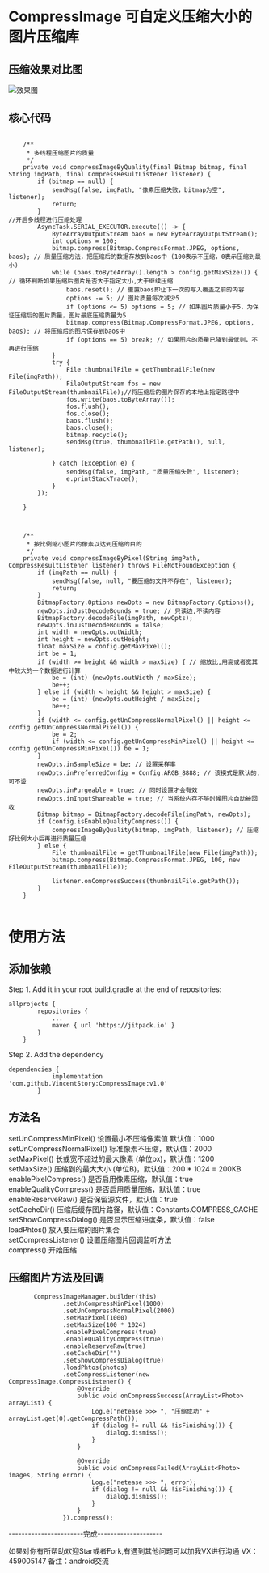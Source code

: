 # CompressImage 可自定义压缩大小的图片压缩库

## 压缩效果对比图

<!-- ![效果图](https://github.com/VincentStory/CompressImage/blob/master/example.png) -->
![效果图](https://github.com/VincentStory/CompressImage/blob/master/example1.png)

## 核心代码
```

    /**
     * 多线程压缩图片的质量
     */
    private void compressImageByQuality(final Bitmap bitmap, final String imgPath, final CompressResultListener listener) {
        if (bitmap == null) {
            sendMsg(false, imgPath, "像素压缩失败，bitmap为空", listener);
            return;
        }
//开启多线程进行压缩处理
        AsyncTask.SERIAL_EXECUTOR.execute(() -> {
            ByteArrayOutputStream baos = new ByteArrayOutputStream();
            int options = 100;
            bitmap.compress(Bitmap.CompressFormat.JPEG, options, baos); // 质量压缩方法，把压缩后的数据存放到baos中 (100表示不压缩，0表示压缩到最小)
            while (baos.toByteArray().length > config.getMaxSize()) { // 循环判断如果压缩后图片是否大于指定大小,大于继续压缩
                baos.reset(); // 重置baos即让下一次的写入覆盖之前的内容
                options -= 5; // 图片质量每次减少5
                if (options <= 5) options = 5; // 如果图片质量小于5，为保证压缩后的图片质量，图片最底压缩质量为5
                bitmap.compress(Bitmap.CompressFormat.JPEG, options, baos); // 将压缩后的图片保存到baos中
                if (options == 5) break; // 如果图片的质量已降到最低则，不再进行压缩
            }
            try {
                File thumbnailFile = getThumbnailFile(new File(imgPath));
                FileOutputStream fos = new FileOutputStream(thumbnailFile);//将压缩后的图片保存的本地上指定路径中
                fos.write(baos.toByteArray());
                fos.flush();
                fos.close();
                baos.flush();
                baos.close();
                bitmap.recycle();
                sendMsg(true, thumbnailFile.getPath(), null, listener);

            } catch (Exception e) {
                sendMsg(false, imgPath, "质量压缩失败", listener);
                e.printStackTrace();
            }
        });

    }
    
    
    
    /**
     * 按比例缩小图片的像素以达到压缩的目的
     */
    private void compressImageByPixel(String imgPath, CompressResultListener listener) throws FileNotFoundException {
        if (imgPath == null) {
            sendMsg(false, null, "要压缩的文件不存在", listener);
            return;
        }
        BitmapFactory.Options newOpts = new BitmapFactory.Options();
        newOpts.inJustDecodeBounds = true; // 只读边,不读内容
        BitmapFactory.decodeFile(imgPath, newOpts);
        newOpts.inJustDecodeBounds = false;
        int width = newOpts.outWidth;
        int height = newOpts.outHeight;
        float maxSize = config.getMaxPixel();
        int be = 1;
        if (width >= height && width > maxSize) { // 缩放比,用高或者宽其中较大的一个数据进行计算
            be = (int) (newOpts.outWidth / maxSize);
            be++;
        } else if (width < height && height > maxSize) {
            be = (int) (newOpts.outHeight / maxSize);
            be++;
        }
        if (width <= config.getUnCompressNormalPixel() || height <= config.getUnCompressNormalPixel()) {
            be = 2;
            if (width <= config.getUnCompressMinPixel() || height <= config.getUnCompressMinPixel()) be = 1;
        }
        newOpts.inSampleSize = be; // 设置采样率
        newOpts.inPreferredConfig = Config.ARGB_8888; // 该模式是默认的,可不设
        newOpts.inPurgeable = true; // 同时设置才会有效
        newOpts.inInputShareable = true; // 当系统内存不够时候图片自动被回收
        Bitmap bitmap = BitmapFactory.decodeFile(imgPath, newOpts);
        if (config.isEnableQualityCompress()) {
            compressImageByQuality(bitmap, imgPath, listener); // 压缩好比例大小后再进行质量压缩
        } else {
            File thumbnailFile = getThumbnailFile(new File(imgPath));
            bitmap.compress(Bitmap.CompressFormat.JPEG, 100, new FileOutputStream(thumbnailFile));

            listener.onCompressSuccess(thumbnailFile.getPath());
        }
    }


```


# 使用方法
## 添加依赖
Step 1. Add it in your root build.gradle at the end of repositories:
```
allprojects {
		repositories {
			...
			maven { url 'https://jitpack.io' }
		}
	}

``` 
Step 2. Add the dependency

```
dependencies {
	        implementation 'com.github.VincentStory:CompressImage:v1.0'
	    }

``` 
## 方法名
setUnCompressMinPixel()  设置最小不压缩像素值 默认值：1000 <br>
setUnCompressNormalPixel() 标准像素不压缩，默认值：2000  <br>
setMaxPixel() 长或宽不超过的最大像素 (单位px)，默认值：1200 <br>
setMaxSize()   压缩到的最大大小 (单位B)，默认值：200 * 1024 = 200KB <br>
enablePixelCompress()   是否启用像素压缩，默认值：true <br>
enableQualityCompress()   是否启用质量压缩，默认值：true <br>
enableReserveRaw()  是否保留源文件，默认值：true <br>
setCacheDir() 压缩后缓存图片路径，默认值：Constants.COMPRESS_CACHE <br>
setShowCompressDialog()  是否显示压缩进度条，默认值：false <br>
loadPhtos() 放入要压缩的图片集合  <br>
setCompressListener() 设置压缩图片回调监听方法 <br>
compress()  开始压缩 <br>


 ## 压缩图片方法及回调
 ```
        CompressImageManager.builder(this)
                .setUnCompressMinPixel(1000) 
                .setUnCompressNormalPixel(2000) 
                .setMaxPixel(1000) 
                .setMaxSize(100 * 1024) 
                .enablePixelCompress(true) 
                .enableQualityCompress(true) 
                .enableReserveRaw(true) 
                .setCacheDir("") 
                .setShowCompressDialog(true) 
                .loadPhtos(photos)
                .setCompressListener(new CompressImage.CompressListener() {
                    @Override
                    public void onCompressSuccess(ArrayList<Photo> arrayList) {
                        Log.e("netease >>> ", "压缩成功" + arrayList.get(0).getCompressPath());
                        if (dialog != null && !isFinishing()) {
                            dialog.dismiss();
                        }
                    }

                    @Override
                    public void onCompressFailed(ArrayList<Photo> images, String error) {
                        Log.e("netease >>> ", error);
                        if (dialog != null && !isFinishing()) {
                            dialog.dismiss();
                        }
                    }
                }).compress();
```

-----------------------完成--------------------

如果对你有所帮助欢迎Star或者Fork,有遇到其他问题可以加我VX进行沟通 VX：459005147 备注：android交流

